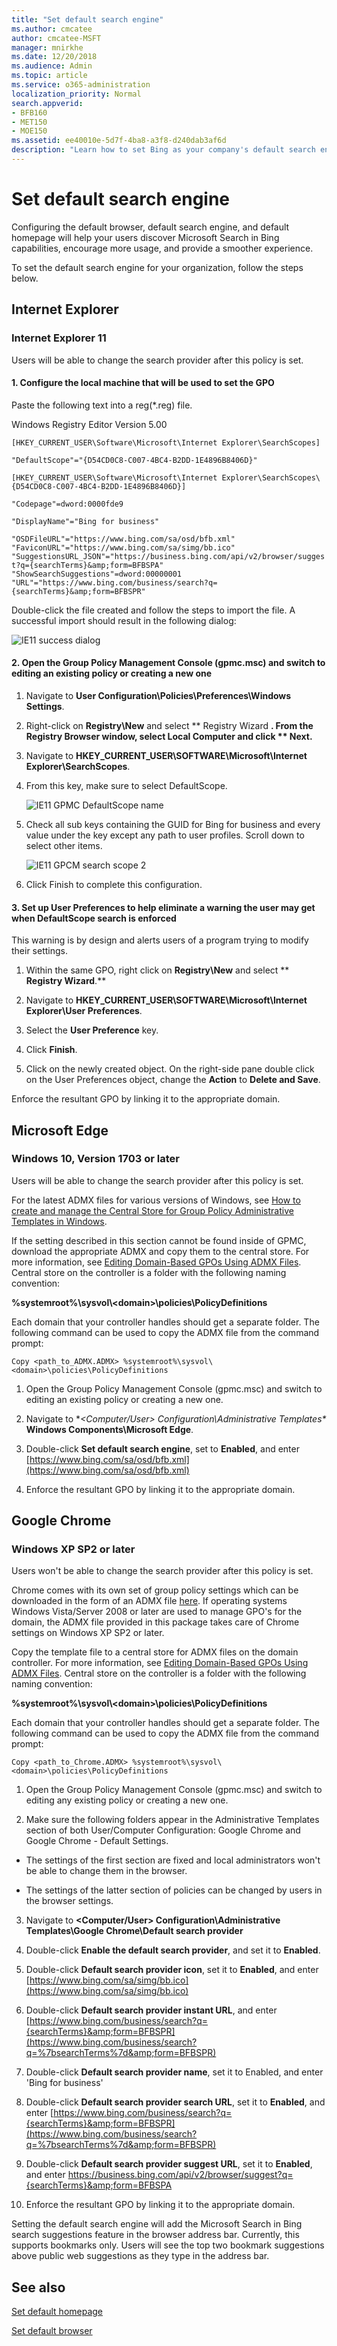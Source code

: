 ```yaml
---
title: "Set default search engine"
ms.author: cmcatee
author: cmcatee-MSFT
manager: mnirkhe
ms.date: 12/20/2018
ms.audience: Admin
ms.topic: article
ms.service: o365-administration
localization_priority: Normal
search.appverid:
- BFB160
- MET150
- MOE150
ms.assetid: ee40010e-5d7f-4ba8-a3f8-d240dab3af6d
description: "Learn how to set Bing as your company's default search engine using Microsoft Search in Bing."
---
```


# Set default search engine

Configuring the default browser, default search engine, and default homepage will help your users discover Microsoft Search in Bing capabilities, encourage more usage, and provide a smoother experience.
  
To set the default search engine for your organization, follow the steps below.
  
## Internet Explorer

### Internet Explorer 11

Users will be able to change the search provider after this policy is set.
  
#### 1. Configure the local machine that will be used to set the GPO

Paste the following text into a reg(\*.reg) file.
  
Windows Registry Editor Version 5.00
  
 `[HKEY_CURRENT_USER\Software\Microsoft\Internet Explorer\SearchScopes]`
  
 `"DefaultScope"="{D54CD0C8-C007-4BC4-B2DD-1E4896B8406D}"`
  
 `[HKEY_CURRENT_USER\Software\Microsoft\Internet Explorer\SearchScopes\{D54CD0C8-C007-4BC4-B2DD-1E4896B8406D}]`
  
 `"Codepage"=dword:0000fde9`
  
 `"DisplayName"="Bing for business"`
  
 `"OSDFileURL"="https://www.bing.com/sa/osd/bfb.xml" "FaviconURL"="https://www.bing.com/sa/simg/bb.ico" "SuggestionsURL_JSON"="https://business.bing.com/api/v2/browser/suggest?q={searchTerms}&amp;form=BFBSPA" "ShowSearchSuggestions"=dword:00000001 "URL"="https://www.bing.com/business/search?q={searchTerms}&amp;form=BFBSPR"`
  
Double-click the file created and follow the steps to import the file. A successful import should result in the following dialog:
  
![IE11 success dialog](../media/ea3686b9-f6d7-481e-9a0d-2c96891bc501.png)
  
#### 2. Open the Group Policy Management Console (gpmc.msc) and switch to editing an existing policy or creating a new one

1. Navigate to **User Configuration\Policies\Preferences\Windows Settings**.
    
2. Right-click on **Registry\New** and select ** Registry Wizard **. From the Registry Browser window, select **Local Computer** and click ** **Next**.**
    
3. Navigate to **HKEY_CURRENT_USER\SOFTWARE\Microsoft\Internet Explorer\SearchScopes**.
    
4. From this key, make sure to select DefaultScope.
    
    ![IE11 GPMC DefaultScope name](../media/ec5a450d-0cba-4e9c-acba-1a09e8e90bad.png)
  
5. Check all sub keys containing the GUID for Bing for business and every value under the key except any path to user profiles. Scroll down to select other items.
    
    ![IE11 GPCM search scope 2](../media/7eef7690-8bc5-46cf-9cd8-bd134fc77a02.png)
  
6. Click Finish to complete this configuration.
    
#### 3. Set up User Preferences to help eliminate a warning the user may get when DefaultScope search is enforced

This warning is by design and alerts users of a program trying to modify their settings.
  
1. Within the same GPO, right click on **Registry\New** and select ** **Registry Wizard**.**
    
2. Navigate to **HKEY_CURRENT_USER\SOFTWARE\Microsoft\Internet Explorer\User Preferences**.
    
3. Select the **User Preference** key. 
    
4. Click **Finish**.
    
5. Click on the newly created object. On the right-side pane double click on the User Preferences object, change the **Action** to **Delete and Save**.
    
Enforce the resultant GPO by linking it to the appropriate domain.
  
## Microsoft Edge

### Windows 10, Version 1703 or later

Users will be able to change the search provider after this policy is set.
  
For the latest ADMX files for various versions of Windows, see [How to create and manage the Central Store for Group Policy Administrative Templates in Windows](https://support.microsoft.com/en-in/help/3087759/how-to-create-and-manage-the-central-store-for-group-policy-administra).
  
If the setting described in this section cannot be found inside of GPMC, download the appropriate ADMX and copy them to the central store. For more information, see [Editing Domain-Based GPOs Using ADMX Files](https://docs.microsoft.com/en-us/previous-versions/windows/it-pro/windows-vista/cc748955%28v%3dws.10%29). Central store on the controller is a folder with the following naming convention:
  
 **%systemroot%\sysvol\\<domain\>\policies\PolicyDefinitions**
  
Each domain that your controller handles should get a separate folder. The following command can be used to copy the ADMX file from the command prompt:
  
 `Copy <path_to_ADMX.ADMX> %systemroot%\sysvol\<domain>\policies\PolicyDefinitions`
  
1. Open the Group Policy Management Console (gpmc.msc) and switch to editing an existing policy or creating a new one.
    
2. Navigate to **\<Computer/User\> Configuration\Administrative Templates\** **Windows Components\Microsoft Edge**.
    
1. Double-click **Set default search engine**, set to **Enabled**, and enter [https://www.bing.com/sa/osd/bfb.xml](https://www.bing.com/sa/osd/bfb.xml)
    
3. Enforce the resultant GPO by linking it to the appropriate domain.
    
## Google Chrome

### Windows XP SP2 or later

Users won't be able to change the search provider after this policy is set.
  
Chrome comes with its own set of group policy settings which can be downloaded in the form of an ADMX file [here](https://dl.google.com/dl/edgedl/chrome/policy/policy_templates.zip). If operating systems Windows Vista/Server 2008 or later are used to manage GPO's for the domain, the ADMX file provided in this package takes care of Chrome settings on Windows XP SP2 or later.
  
Copy the template file to a central store for ADMX files on the domain controller. For more information, see [Editing Domain-Based GPOs Using ADMX Files](https://docs.microsoft.com/en-us/previous-versions/windows/it-pro/windows-vista/cc748955%28v%3dws.10%29). Central store on the controller is a folder with the following naming convention:
  
 **%systemroot%\sysvol\\<domain\>\policies\PolicyDefinitions**
  
Each domain that your controller handles should get a separate folder. The following command can be used to copy the ADMX file from the command prompt:
  
 `Copy <path_to_Chrome.ADMX> %systemroot%\sysvol\<domain>\policies\PolicyDefinitions`
  
1. Open the Group Policy Management Console (gpmc.msc) and switch to editing any existing policy or creating a new one.
    
2. Make sure the following folders appear in the Administrative Templates section of both User/Computer Configuration: Google Chrome and Google Chrome - Default Settings.
    
  - The settings of the first section are fixed and local administrators won't be able to change them in the browser.
    
  - The settings of the latter section of policies can be changed by users in the browser settings.
    
3. Navigate to **\<Computer/User\> Configuration\Administrative Templates\Google Chrome\Default search provider**
    
1. Double-click **Enable the default search provider**, and set it to **Enabled**.
    
2. Double-click **Default search provider icon**, set it to **Enabled**, and enter [https://www.bing.com/sa/simg/bb.ico](https://www.bing.com/sa/simg/bb.ico)
    
3. Double-click **Default search provider instant URL**, and enter [https://www.bing.com/business/search?q={searchTerms}&amp;form=BFBSPR](https://www.bing.com/business/search?q=%7bsearchTerms%7d&amp;form=BFBSPR)
    
4. Double-click **Default search provider name**, set it to Enabled, and enter 'Bing for business'
    
5. Double-click **Default search provider search URL**, set it to **Enabled**, and enter [https://www.bing.com/business/search?q={searchTerms}&amp;form=BFBSPR](https://www.bing.com/business/search?q=%7bsearchTerms%7d&amp;form=BFBSPR)
    
6. Double-click **Default search provider suggest URL**, set it to **Enabled**, and enter https://business.bing.com/api/v2/browser/suggest?q={searchTerms}&amp;form=BFBSPA 
    
4. Enforce the resultant GPO by linking it to the appropriate domain.
    
Setting the default search engine will add the Microsoft Search in Bing search suggestions feature in the browser address bar. Currently, this supports bookmarks only. Users will see the top two bookmark suggestions above public web suggestions as they type in the address bar.
  
## See also

[Set default homepage](set-default-homepage.md)
  
[Set default browser](set-default-browser.md)
  

